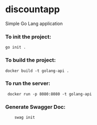 # discountapp
Simple Go Lang application

### To init the project: 

``` 
go init . 
```
### To build the project: 

```
docker build -t golang-api .
```

### To run the server:
```
 docker run -p 8080:8080 -t golang-api
```

### Generate Swagger Doc:
```
    swag init
```